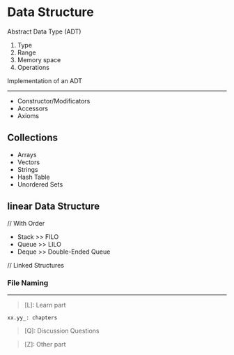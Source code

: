 # Data Structure

Abstract Data Type (ADT)

1. Type
2. Range
3. Memory space
4. Operations

Implementation of an ADT

---

- Constructor/Modificators
- Accessors
- Axioms

## Collections

- Arrays
- Vectors
- Strings
- Hash Table
- Unordered Sets

## linear Data Structure

// With Order

- Stack     >> FILO
- Queue     >> LILO
- Deque     >> Double-Ended Queue

// Linked Structures

### File Naming

---

> [L]: Learn part

    xx.yy_: chapters  

> [Q]: Discussion Questions

> [Z]: Other part

